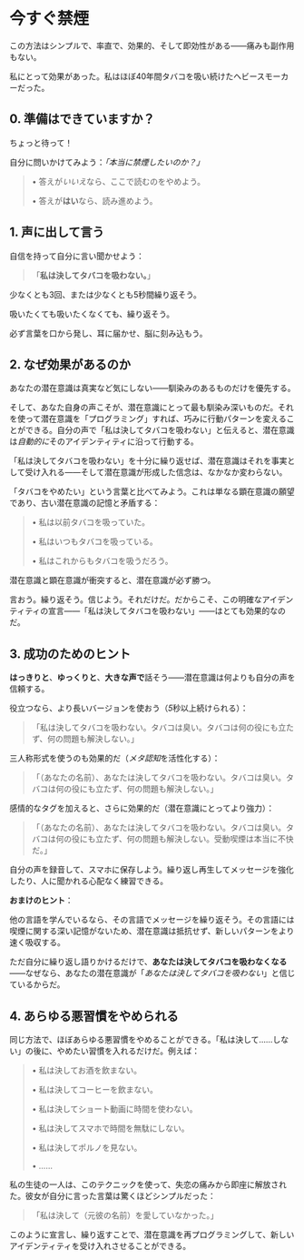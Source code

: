 # 今すぐ禁煙

この方法はシンプルで、率直で、効果的、そして即効性がある——痛みも副作用もない。

私にとって効果があった。私はほぼ40年間タバコを吸い続けたヘビースモーカーだった。

## 0. 準備はできていますか？

ちょっと待って！

自分に問いかけてみよう：*「本当に禁煙したいのか？」*

> • 答えが*いいえ*なら、ここで読むのをやめよう。
>
> • 答えが**はい**なら、読み進めよう。

## 1. 声に出して言う

自信を持って自分に言い聞かせよう：

> 「**私は決してタバコを吸わない。**」

少なくとも3回、または少なくとも5秒間繰り返そう。

吸いたくても吸いたくなくても、繰り返そう。

必ず言葉を口から発し、耳に届かせ、脳に刻み込もう。

## 2. なぜ効果があるのか

あなたの潜在意識は真実など気にしない——馴染みのあるものだけを優先する。

そして、あなた自身の声こそが、潜在意識にとって最も馴染み深いものだ。それを使って潜在意識を「プログラミング」すれば、巧みに行動パターンを変えることができる。自分の声で「私は決してタバコを吸わない」と伝えると、潜在意識は*自動的に*そのアイデンティティに沿って行動する。

「私は決してタバコを吸わない」を十分に繰り返せば、潜在意識はそれを事実として受け入れる——そして潜在意識が形成した信念は、なかなか変わらない。

「タバコをやめたい」という言葉と比べてみよう。これは単なる顕在意識の願望であり、古い潜在意識の記憶と矛盾する：

> • 私は以前タバコを吸っていた。
>
> • 私はいつもタバコを吸っている。
>
> • 私はこれからもタバコを吸うだろう。

潜在意識と顕在意識が衝突すると、潜在意識が必ず勝つ。

言おう。繰り返そう。信じよう。それだけだ。だからこそ、この明確なアイデンティティの宣言——「私は決してタバコを吸わない」——はとても効果的なのだ。

## 3. 成功のためのヒント

**はっきりと**、**ゆっくりと**、**大きな声で**話そう——潜在意識は何よりも自分の声を信頼する。

役立つなら、より長いバージョンを使おう（*5*秒以上続けられる）：

> 「私は決してタバコを吸わない。タバコは臭い。タバコは何の役にも立たず、何の問題も解決しない。」

三人称形式を使うのも効果的だ（*メタ認知*を活性化する）：

> 「（あなたの名前）、あなたは決してタバコを吸わない。タバコは臭い。タバコは何の役にも立たず、何の問題も解決しない。」

感情的なタグを加えると、さらに効果的だ（潜在意識にとってより強力）：

> 「（あなたの名前）、あなたは決してタバコを吸わない。タバコは臭い。タバコは何の役にも立たず、何の問題も解決しない。受動喫煙は本当に不快だ。」

自分の声を録音して、スマホに保存しよう。繰り返し再生してメッセージを強化したり、人に聞かれる心配なく練習できる。

**おまけのヒント**：

他の言語を学んでいるなら、その言語でメッセージを繰り返そう。その言語には喫煙に関する深い記憶がないため、潜在意識は抵抗せず、新しいパターンをより速く吸収する。

ただ自分に繰り返し語りかけるだけで、**あなたは決してタバコを吸わなくなる**——なぜなら、あなたの潜在意識が「*あなたは決してタバコを吸わない*」と信じているからだ。

## 4. あらゆる悪習慣をやめられる

同じ方法で、ほぼあらゆる悪習慣をやめることができる。「私は決して……しない」の後に、やめたい習慣を入れるだけだ。例えば：

> • 私は決してお酒を飲まない。
>
> • 私は決してコーヒーを飲まない。
>
> • 私は決してショート動画に時間を使わない。
>
> • 私は決してスマホで時間を無駄にしない。
>
> • 私は決してポルノを見ない。
>
> • ……

私の生徒の一人は、このテクニックを使って、失恋の痛みから即座に解放された。彼女が自分に言った言葉は驚くほどシンプルだった：

> 「私は決して（元彼の名前）を愛していなかった。」

このように宣言し、繰り返すことで、潜在意識を再プログラミングして、新しいアイデンティティを受け入れさせることができる。
